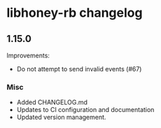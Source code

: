 # libhoney-rb changelog

## 1.15.0

Improvements:

- Do not attempt to send invalid events (#67)

### Misc

-   Added CHANGELOG.md
-   Updates to CI configuration and documentation
-   Updated version management.
